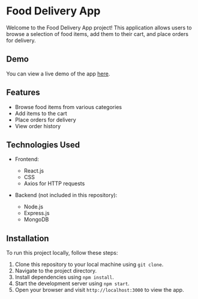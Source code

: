# Food Delivery App

Welcome to the Food Delivery App project! This application allows users to browse a selection of food items, add them to their cart, and place orders for delivery.

## Demo

You can view a live demo of the app [here](https://fooddeliveryapp00.netlify.app/).

## Features

- Browse food items from various categories
- Add items to the cart
- Place orders for delivery
- View order history

## Technologies Used

- Frontend:
  - React.js
  - CSS
  - Axios for HTTP requests

- Backend (not included in this repository):
  - Node.js
  - Express.js
  - MongoDB

## Installation

To run this project locally, follow these steps:

1. Clone this repository to your local machine using `git clone`.
2. Navigate to the project directory.
3. Install dependencies using `npm install`.
4. Start the development server using `npm start`.
5. Open your browser and visit `http://localhost:3000` to view the app.

